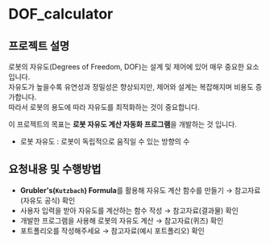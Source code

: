 # DOF_calculator

## 프로젝트 설명

로봇의 자유도(Degrees of Freedom, DOF)는 설계 및 제어에 있어 매우 중요한 요소입니다.  
자유도가 높을수록 유연성과 정밀성은 향상되지만, 제어와 설계는 복잡해지며 비용도 증가합니다.  
따라서 로봇의 용도에 따라 자유도를 최적화하는 것이 중요합니다.

이 프로젝트의 목표는 **로봇 자유도 계산 자동화 프로그램**을 개발하는 것 입니다.

- 로봇 자유도 : 로봇이 독립적으로 움직일 수 있는 방향의 수

## 요청내용 및 수행방법

- **Grubler's(`Kutzbach`) Formula**를 활용해 자유도 계산 함수를 만들기 →  참고자료(자유도 공식) 확인
- 사용자 입력을 받아 자유도를 계산하는 함수 작성 →  참고자료(결과물) 확인
- 개발한 프로그램을 사용해 로봇의 자유도 계산 →  참고자료(퀴즈) 확인
- 포트폴리오를 작성해주세요  →  참고자료(예시 포트폴리오) 확인
